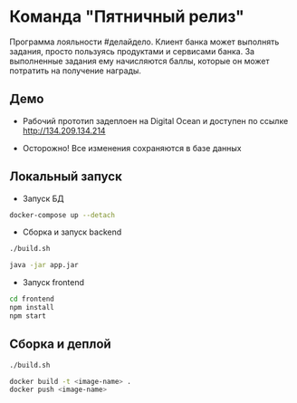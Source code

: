 # Команда "Пятничный релиз"

Программа лояльности #делайдело. 
Клиент банка может выполнять задания, просто пользуясь продуктами и сервисами банка. 
За выполненные задания ему начисляются баллы, которые он может потратить на получение награды.

## Демо

- Рабочий прототип задеплоен на Digital Ocean 
и доступен по ссылке <http://134.209.134.214>

- Осторожно! Все изменения сохраняются в базе данных


## Локальный запуск

- Запуск БД
```bash
docker-compose up --detach
```

- Сборка и запуск backend
```bash
./build.sh

java -jar app.jar
```

- Запуск frontend
```bash
cd frontend
npm install
npm start
```

## Сборка и деплой

```bash
./build.sh

docker build -t <image-name> .
docker push <image-name> 
```
